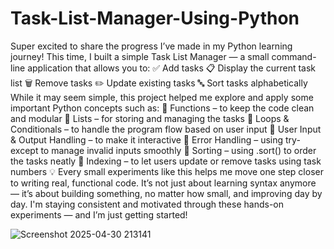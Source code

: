 # Task-List-Manager-Using-Python
Super excited to share the progress I’ve made in my Python learning journey! This time, I built a simple Task List Manager — a small command-line application that allows you to:
✅ Add tasks
📋 Display the current task list
🗑️ Remove tasks
✏️ Update existing tasks
🔤 Sort tasks alphabetically
While it may seem simple, this project helped me explore and apply some important Python concepts such as:
🔹 Functions – to keep the code clean and modular
🔹 Lists – for storing and managing the tasks
🔹 Loops & Conditionals – to handle the program flow based on user input
🔹 User Input & Output Handling – to make it interactive
🔹 Error Handling – using try-except to manage invalid inputs smoothly
🔹 Sorting – using .sort() to order the tasks neatly
🔹 Indexing – to let users update or remove tasks using task numbers
💡 Every small experiments like this helps me move one step closer to writing real, functional code. It’s not just about learning syntax anymore — it’s about building something, no matter how small, and improving day by day.
I'm staying consistent and motivated through these hands-on experiments — and I’m just getting started!

![Screenshot 2025-04-30 213141](https://github.com/user-attachments/assets/c900f379-984c-48ed-976d-52f4730476fb)

